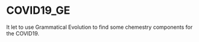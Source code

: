 # COVID19_GE
It let to use Grammatical Evolution to find some chemestry components for the COVID19.
